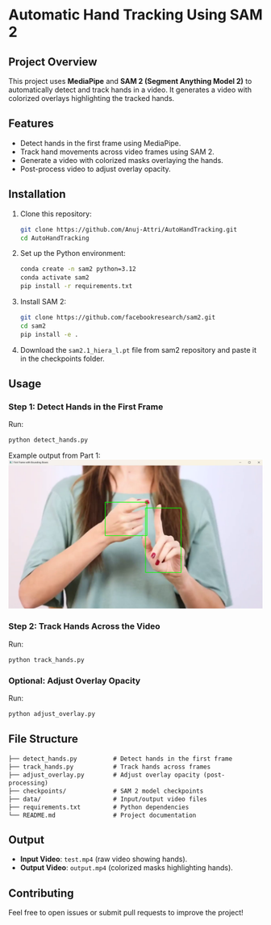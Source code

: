 # Automatic Hand Tracking Using SAM 2

## Project Overview
This project uses **MediaPipe** and **SAM 2 (Segment Anything Model 2)** to automatically detect and track hands in a video. It generates a video with colorized overlays highlighting the tracked hands.

## Features
- Detect hands in the first frame using MediaPipe.
- Track hand movements across video frames using SAM 2.
- Generate a video with colorized masks overlaying the hands.
- Post-process video to adjust overlay opacity.

## Installation
1. Clone this repository:
   ```bash
   git clone https://github.com/Anuj-Attri/AutoHandTracking.git
   cd AutoHandTracking
   ```
2. Set up the Python environment:
   ```bash
   conda create -n sam2 python=3.12
   conda activate sam2
   pip install -r requirements.txt
   ```
3. Install SAM 2:
   ```bash
   git clone https://github.com/facebookresearch/sam2.git
   cd sam2
   pip install -e .
   ```
4. Download the `sam2.1_hiera_l.pt` file from sam2 repository and paste it in the checkpoints folder.
## Usage
### Step 1: Detect Hands in the First Frame
Run:
```bash
python detect_hands.py
```
Example output from Part 1:
![Hand Detection Example](data/detect_hands_output.png)

### Step 2: Track Hands Across the Video
Run:
```bash
python track_hands.py
```

### Optional: Adjust Overlay Opacity
Run:
```bash
python adjust_overlay.py
```

## File Structure
```plaintext
├── detect_hands.py          # Detect hands in the first frame
├── track_hands.py           # Track hands across frames
├── adjust_overlay.py        # Adjust overlay opacity (post-processing)
├── checkpoints/             # SAM 2 model checkpoints
├── data/                    # Input/output video files
├── requirements.txt         # Python dependencies
└── README.md                # Project documentation
```

## Output
- **Input Video**: `test.mp4` (raw video showing hands).
- **Output Video**: `output.mp4` (colorized masks highlighting hands).

## Contributing
Feel free to open issues or submit pull requests to improve the project!
